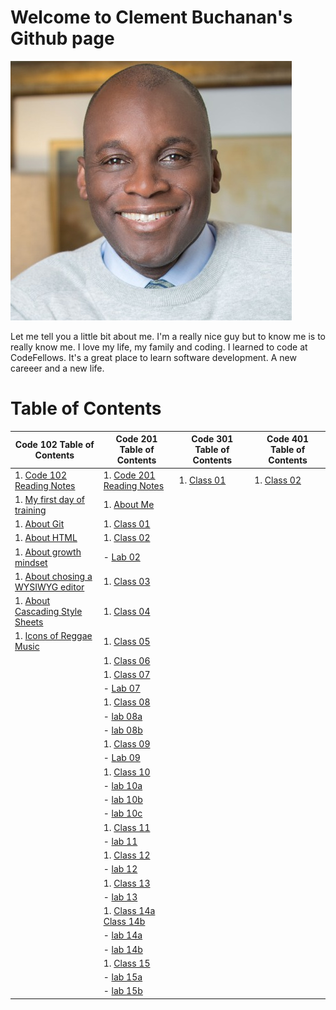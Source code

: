 # Welcome to Clement Buchanan's Github page

![image](images/Buchanan_Clement1.jpg) 

Let me tell you a little bit about me. I'm a really nice guy but to know me is to really know me. I love my life, my family and coding. I learned to code at CodeFellows. It's a great place to learn software development. A new careeer and a new life.

# Table of Contents

| Code 102 Table of Contents                                          | Code 201 Table of Contents                                         | Code 301 Table of Contents | Code 401 Table of Contents |
|---------------------------------------------------------------------|--------------------------------------------------------------------|----------------------------|----------------------------|
| 1. [Code 102 Reading Notes](README.md)                              | 1. [Code 201 Reading Notes](code201Notes.md)                       | 1. [Class 01](class-01.md)               | 1. [Class 02](class-o2.md)                         |1. [Class 03](clas-03.md)
| 1. [My first day of training](training.md)                          | 1. [About Me](aboutMe.html)                                        |                            |                            |
| 1. [About Git](about_git.md)                                        | 1. [Class 01](code201Class01.md)                                   |                            |                            |
| 1. [About HTML](html.md)                                            | 1. [Class 02](code201Class02.md)                                   |                            |                            |
| 1. [About growth mindset](mindset.md)                               | - [Lab 02](https://clementbuchanan.github.io/201project/)          |                            |                            |
| 1. [About chosing a WYSIWYG editor](wysiwyg.md)                     | 1. [Class 03](code201Class03.md)                                   |                            |                            |
| 1. [About Cascading Style Sheets](css.md)                           | 1. [Class 04](code201Class04.md)                                   |                            |                            |
| 1. [Icons of Reggae Music](https://clementbuchanan.github.io/music) | 1. [Class 05](code201Class05.md)                                   |                            |                            |
|                                                                     | 1. [Class 06](code201Class06.md)                                   |                            |                            |
|                                                                     | 1. [Class 07](code201Class07.md)                                   |                            |                            |
|                                                                     | - [Lab 07](https://github.com/ClementBuchanan/salmon-cookies)      |                            |                            |
|                                                                     | 1. [Class 08](code201Class08.md)                                   |                            |                            |
|                                                                     | - [lab 08a](lab08a.md)                                             |                            |                            |
|                                                                     | - [lab 08b](lab08b.md)                                             |                            |                            |
|                                                                     | 1. [Class 09](code201Class09.md)                                   |                            |                            |
|                                                                     | - [Lab 09](lab09.md)                                               |                            |                            |
|                                                                     | 1. [Class 10](code201Class10.md)                                   |                            |                            |
|                                                                     | - [lab 10a](Lab10a.md)                                             |                            |                            |
|                                                                     | - [lab 10b](Lab10b.md)                                             |                            |                            |
|                                                                     | - [lab 10c](Lab10c.md)                                             |                            |                            |
|                                                                     | 1. [Class 11](code201Class11.md)                                   |                            |                            |
|                                                                     | - [lab 11](lab11.md)                                               |                            |                            |
|                                                                     | 1. [Class 12](code201Class12.md)                                   |                            |                            |
|                                                                     | - [lab 12](https://clementbuchanan.github.io/BusMall/)             |                            |                            |
|                                                                     | 1. [Class 13](code201Class13.md)                                   |                            |                            |
|                                                                     | - [lab 13](lab13.md)                                               |                            |                            |
|                                                                     | 1. [Class 14a](code201Class14a.md) [Class 14b](code201Class14b.md) |                            |                            |
|                                                                     | - [lab 14a](lab14.md)                                              |                            |                            |
|                                                                     | - [lab 14b](lab14b.md)                                             |                            |                            |
|                                                                     | 1. [Class 15](code20Class15.md)                                    |                            |                            |
|                                                                     | - [lab 15a](lab15a.md)                                             |                            |                            |
|                                                                     | - [lab 15b](lab15b.md)                                             |                            |                            |